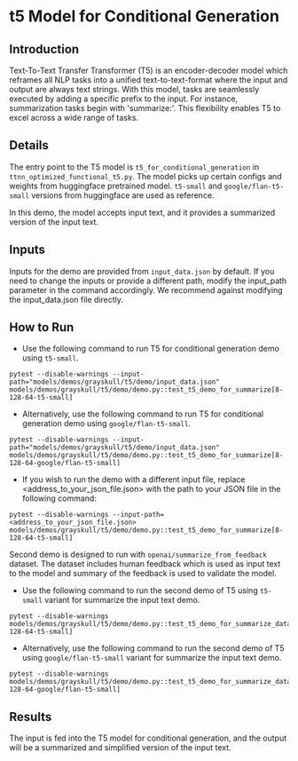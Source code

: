 # t5 Model for Conditional Generation

## Introduction
Text-To-Text Transfer Transformer (T5)  is an encoder-decoder model which reframes all NLP tasks into a unified text-to-text-format where the input and output are always text strings.
With this model, tasks are seamlessly executed by adding a specific prefix to the input. For instance, summarization tasks begin with 'summarize:'. This flexibility enables T5 to excel across a wide range of tasks.

## Details

The entry point to the T5 model is `t5_for_conditional_generation` in `ttnn_optimized_functional_t5.py`. The model picks up certain configs and weights from huggingface pretrained model. `t5-small` and `google/flan-t5-small` versions from huggingface are used as reference.

In this demo, the model accepts input text, and it provides a summarized version of the input text.

## Inputs
Inputs for the demo are provided from `input_data.json` by default. If you need to change the inputs or provide a different path, modify the input_path parameter in the command accordingly. We recommend against modifying the input_data.json file directly.

## How to Run

- Use the following command to run T5 for conditional generation demo using `t5-small`.
```
pytest --disable-warnings --input-path="models/demos/grayskull/t5/demo/input_data.json" models/demos/grayskull/t5/demo/demo.py::test_t5_demo_for_summarize[8-128-64-t5-small]
```

- Alternatively, use the following command to run T5 for conditional generation demo using `google/flan-t5-small`.
```
pytest --disable-warnings --input-path="models/demos/grayskull/t5/demo/input_data.json" models/demos/grayskull/t5/demo/demo.py::test_t5_demo_for_summarize[8-128-64-google/flan-t5-small]
```

- If you wish to run the demo with a different input file, replace <address_to_your_json_file.json> with the path to your JSON file in the following command:
```
pytest --disable-warnings --input-path=<address_to_your_json_file.json> models/demos/grayskull/t5/demo/demo.py::test_t5_demo_for_summarize[8-128-64-t5-small]
```

Second demo is designed to run with `openai/summarize_from_feedback` dataset. The dataset includes human feedback which is used as input text to the model and summary of the feedback is used to validate the model.

- Use the following command to run the second demo of T5 using `t5-small` variant for summarize the input text demo.
```
pytest --disable-warnings models/demos/grayskull/t5/demo/demo.py::test_t5_demo_for_summarize_dataset[8-128-64-t5-small]
```

- Alternatively, use the following command to run the second demo of T5 using `google/flan-t5-small` variant for summarize the input text demo.
```
pytest --disable-warnings models/demos/grayskull/t5/demo/demo.py::test_t5_demo_for_summarize_dataset[8-128-64-google/flan-t5-small]
```

## Results
The input is fed into the T5 model for conditional generation, and the output will be a summarized and simplified version of the input text.

